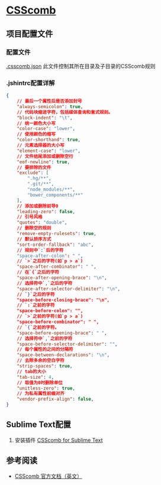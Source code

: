 [CSScomb](http://csscomb.com/)
=====

## 项目配置文件

### 配置文件

[.csscomb.json](../.csscomb.json) 此文件控制其所在目录及子目录的CSScomb规则

### .jshintrc配置详解

```JSON
{
	// 最后一个属性后是否添加封号
	"always-semicolon": true,
	// 代码块缩进字符，包括媒体查询和套式规则。
	"block-indent": "\t",
	// 统一颜色大小写
	"color-case": "lower",
	// 使用颜色的缩写
	"color-shorthand": true,
	// 元素选择器的大小写
	"element-case": "lower",
	// 文件结尾添加或删除空行
	"eof-newline": true,
	// 要排除的文件
	"exclude": [
		".hg/**",
		".git/**",
		"node_modules/**",
		"bower_components/**"
	],
	// 添加或删除前导0
	"leading-zero": false,
	// 引号风格
	"quotes": "double",
	// 删除空的规则
	"remove-empty-rulesets": true,
	// 默认排序方式
	"sort-order-fallback": "abc",
	// 规则中`:`后的字符
	"space-after-colon": " ",
	// `>`之后的字符(如`p > a`)
	"space-after-combinator": " ",
	// 在`{`之后的字符
	"space-after-opening-brace": "\n",
	// 选择符中`,`之后的字符
	"space-after-selector-delimiter": "\n",
	// `}`之后的字符
	"space-before-closing-brace": "\n",
	// `:`之前的字符
	"space-before-colon": "",
	// `>`之前的字符(如`p > a`)
	"space-before-combinator": " ",
	// `{`之前的字符。
	"space-before-opening-brace": " ",
	// 选择符中`,`之前的字符
	"space-before-selector-delimiter": "",
	// 每个属性的之间的分隔符
	"space-between-declarations": "\n",
	// 去除多余的空白字符
	"strip-spaces": true,
	// tab的大小
	"tab-size": 4,
	// 取值为0时删除单位
	"unitless-zero": true,
	// 为私有属性前缀对齐
	"vendor-prefix-align": false,
}
```

## Sublime Text配置
1.  安装插件 [CSScomb for Sublime Text](https://packagecontrol.io/packages/CSScomb)

## 参考阅读
* [CSScomb 官方文档（英文）](https://github.com/csscomb/csscomb.js/blob/master/doc/options.md)
